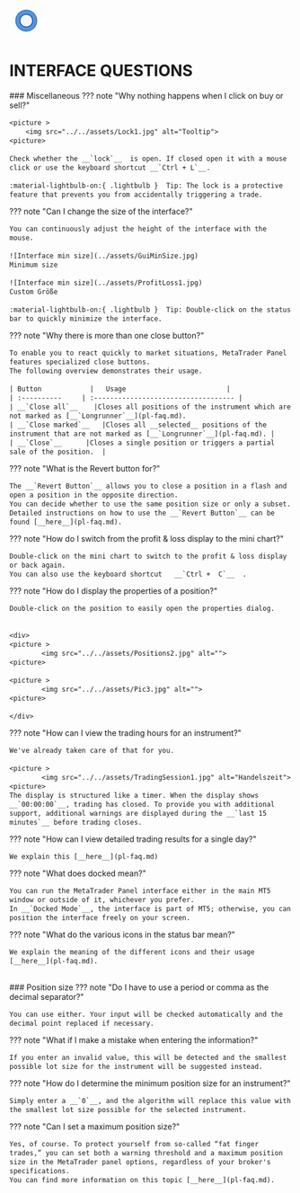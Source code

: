 
<a href="../.." title="MetaTrader-Panel" aria-label="MetaTrader-Panel">
<svg class="mobile_only" width="60" height="60" viewbox="0 0 40 40" xmlns="http://www.w3.org/2000/svg">
  <circle cx="20" cy="20" fill="none" r="12" stroke="#1750AC" stroke-width="3">
	<animate attributeName="r" from="8" to="20" dur="1.5s" begin="0s" repeatCount="indefinite"/>
	<animate attributeName="opacity" from="1" to="0" dur="1.5s" begin="0s" repeatCount="indefinite"/>
  </circle>
  <circle cx="20" cy="20" fill="#3373C4" r="13"/>
  <circle cx="20" cy="20" fill="#5494DA" r="12"/>
  <circle cx="20" cy="20" fill="#1750AC" r="8"/>
  <circle cx="20" cy="20" fill="#F5F5F5" r="7"/>
</svg>
</a>

# INTERFACE QUESTIONS 
<p id="com-faq"></p>
### Miscellaneous	 	 
??? note "Why nothing happens when I click on buy or sell?" 

	
	<picture >
		<img src="../../assets/Lock1.jpg" alt="Tooltip">
    <picture>  
	
	Check whether the __`lock`__  is open. If closed open it with a mouse click or use the keyboard shortcut __`Ctrl + L`__.
	
	:material-lightbulb-on:{ .lightbulb }  Tip: The lock is a protective feature that prevents you from accidentally triggering a trade.
	
??? note "Can I change the size of the interface?"
	
	You can continuously adjust the height of the interface with the mouse.
	
    ![Interface min size](../assets/GuiMinSize.jpg)  
	Minimum size
	
	![Interface min size](../assets/ProfitLoss1.jpg)  
	Custom Größe 
	 
	:material-lightbulb-on:{ .lightbulb }  Tip: Double-click on the status bar to quickly minimize the interface.
	
??? note "Why there is more than one close button?"

	To enable you to react quickly to market situations, MetaTrader Panel features specialized close buttons.  
	The following overview demonstrates their usage.
	
    | Button            |   Usage                         |
	| :----------     | :----------------------------------- |
	| __`Close all`__    |Closes all positions of the instrument which are not marked as [__`Longrunner`__](pl-faq.md).
	| __`Close marked`__   |Closes all __selected__ positions of the instrument that are not marked as [__`Longrunner`__](pl-faq.md). |
	| __`Close`__      |Closes a single position or triggers a partial sale of the position.  |
	 

??? note "What is the Revert button for?"
	
    The __`Revert Button`__ allows you to close a position in a flash and open a position in the opposite direction.  
	You can decide whether to use the same position size or only a subset.  
	Detailed instructions on how to use the __`Revert Button`__ can be found [__here__](pl-faq.md).

	
??? note "How do I switch from the profit & loss display to the mini chart?"

    Double-click on the mini chart to switch to the profit & loss display or back again.  
    You can also use the keyboard shortcut   __`Ctrl +  C`__  .
	
??? note "How do I display the properties of a position?"

	Double-click on the position to easily open the properties dialog.
	

	<div>
	<picture >
            <img src="../../assets/Positions2.jpg" alt="">
    <picture>  

	<picture >
            <img src="../../assets/Pic3.jpg" alt="">
    <picture>
		  
	</div>
	
??? note "How can I view the trading hours for an instrument?"

	We've already taken care of that for you.
	
	<picture >
            <img src="../../assets/TradingSession1.jpg" alt="Handelszeit">
    <picture>   
	The display is structured like a timer. When the display shows __`00:00:00`__, trading has closed. To provide you with additional support, additional warnings are displayed during the __`last 15 minutes`__ before trading closes.
	
??? note "How can I view detailed trading results for a single day?"

    We explain this [__here__](pl-faq.md)	
	
??? note "What does docked mean?"

    You can run the MetaTrader Panel interface either in the main MT5 window or outside of it, whichever you prefer.
	In __`Docked Mode`__, the interface is part of MT5; otherwise, you can position the interface freely on your screen.

??? note "What do the various icons in the status bar mean?"

    We explain the meaning of the different icons and their usage [__here__](pl-faq.md).

<br>
### Position size	 	 
??? note "Do I have to use a period or comma as the decimal separator?"

    You can use either. Your input will be checked automatically and the decimal point replaced if necessary.

??? note "What if I make a mistake when entering the information?"

    If you enter an invalid value, this will be detected and the smallest possible lot size for the instrument will be suggested instead.

??? note "How do I determine the minimum position size for an instrument?"

    Simply enter a __`0`__, and the algorithm will replace this value with the smallest lot size possible for the selected instrument.    
	 	 

??? note "Can I set a maximum position size?"

    Yes, of course. To protect yourself from so-called “fat finger trades,” you can set both a warning threshold and a maximum position size in the MetaTrader panel options, regardless of your broker's specifications.
	You can find more information on this topic [__here__](pl-faq.md).

<br>

<br>
<br>	
<br>
<br>
<br>
